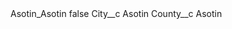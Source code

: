 <?xml version="1.0" encoding="UTF-8"?>
<CustomMetadata xmlns="http://soap.sforce.com/2006/04/metadata" xmlns:xsi="http://www.w3.org/2001/XMLSchema-instance" xmlns:xsd="http://www.w3.org/2001/XMLSchema">
    <label>Asotin_Asotin</label>
    <protected>false</protected>
    <values>
        <field>City__c</field>
        <value xsi:type="xsd:string">Asotin</value>
    </values>
    <values>
        <field>County__c</field>
        <value xsi:type="xsd:string">Asotin</value>
    </values>
</CustomMetadata>
